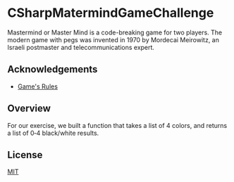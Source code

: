 # CSharpMatermindGameChallenge
Mastermind or Master Mind is a code-breaking game for two players. The modern game with pegs was invented in 1970 by Mordecai Meirowitz, an Israeli postmaster and telecommunications expert.

## Acknowledgements

 - [Game's Rules](https://www.wikihow.com/Play-Mastermind)

## Overview
For our exercise, we built a function that takes a list of 4 colors, and returns a list of 0‐4 black/white results.


## License

[MIT](https://choosealicense.com/licenses/mit/)
